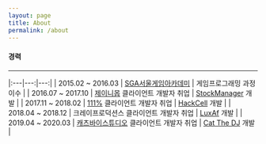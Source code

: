 ```yaml
---
layout: page
title: About
permalink: /about
---
```


#### 경력

----------------------------
|:---|---:|---:|
| 2015.02 ~ 2016.03 | [SGA서울게임아카데미](https://sgaedu.co.kr/main/index.php?branch=seoul) | 게임프로그래밍 과정 이수 |
| 2016.07 ~ 2017.10 | [제이니몹](http://www.zanymob.com/ninano/skin/index.html) 클라이언트 개발자 취업 | [StockManager](https://dtigerwing.github.io/projects/StockManager) 개발 |
| 2017.11 ~ 2018.02 | [111%](https://www.111percent.net/) 클라이언트 개발자 취업 | [HackCell](https://dtigerwing.github.io/projects/HackCell) 개발 |
| 2018.04 ~ 2018.12 | 크레이프로덕션스 클라이언트 개발자 취업 | [LuxAf](https://dtigerwing.github.io/projects/LuxAf) 개발 |
| 2019.04 ~ 2020.03 | [캐츠바이스튜디오](https://catsbystudio.com/) 클라이언트 개발자 취업 | [Cat The DJ](https://dtigerwing.github.io/projects/Catthedj) 개발 |




